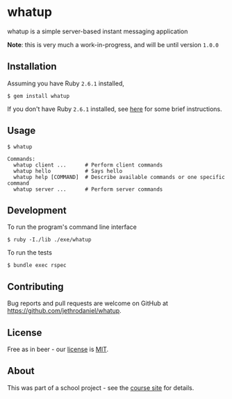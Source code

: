 # whatup

whatup is a simple server-based instant messaging application

**Note**: this is very much a work-in-progress, and will be until version `1.0.0`

## Installation

Assuming you have Ruby `2.6.1` installed,

```
$ gem install whatup
```

If you don't have Ruby `2.6.1` installed, see [here](docs/installing_ruby.md)
for some brief instructions.

## Usage

```
$ whatup

Commands:
  whatup client ...      # Perform client commands
  whatup hello           # Says hello
  whatup help [COMMAND]  # Describe available commands or one specific command
  whatup server ...      # Perform server commands
```

## Development

To run the program's command line interface

```
$ ruby -I./lib ./exe/whatup
```

To run the tests

```
$ bundle exec rspec
```

## Contributing

Bug reports and pull requests are welcome on GitHub at <https://github.com/jethrodaniel/whatup>.

## License

Free as in beer - our [license](https://github.com/jethrodaniel/whatup/blob/master/LICENSE) is [MIT](https://opensource.org/licenses/MIT).

## About

This was part of a school project - see the [course site](http://www.cs.memphis.edu/~kanyang/COMP3825-sp19.html) for details.

